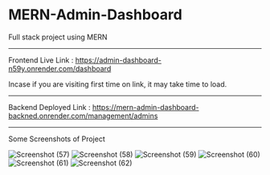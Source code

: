 # MERN-Admin-Dashboard
Full  stack project using MERN

------------------------------
Frontend Live Link : https://admin-dashboard-n59y.onrender.com/dashboard

Incase if you are visiting first time on link, it may take time to load.

-----------------------------------------------------------------------

Backend Deployed Link : https://mern-admin-dashboard-backned.onrender.com/management/admins

----------------------------------------------------------------------------------------

Some Screenshots of Project

![Screenshot (57)](https://user-images.githubusercontent.com/28596628/212527976-12d08bbf-d943-4212-99fa-652c25ce1575.png)
![Screenshot (58)](https://user-images.githubusercontent.com/28596628/212528074-a4cf6fa1-4568-4d6c-b16f-2b5b58f3190b.png)
![Screenshot (59)](https://user-images.githubusercontent.com/28596628/212528093-9ff1085c-f853-4807-b7eb-2bc74db1dd11.png)
![Screenshot (60)](https://user-images.githubusercontent.com/28596628/212528107-d9279fa6-b4de-40a2-ab5f-d54ceceff094.png)
![Screenshot (61)](https://user-images.githubusercontent.com/28596628/212528178-76921420-68ea-4a15-84dd-abfa92a9ae46.png)
![Screenshot (62)](https://user-images.githubusercontent.com/28596628/212528517-f9560889-8d5e-481f-b9ac-e8dabe2e44f3.png)
